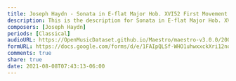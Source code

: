 ```yaml
---
title: Joseph Haydn - Sonata in E-flat Major Hob. XVI52 First Movement (3)
description: This is the description for Sonata in E-flat Major Hob. XVI52 First Movement by Joseph Haydn
composers: [Joseph Haydn]
periods: [Classical]
audioURL: https://OpenMusicDataset.github.io/Maestro/maestro-v3.0.0/2008/MIDI-Unprocessed_16_R1_2008_01-04_ORIG_MID--AUDIO_16_R1_2008_wav--2.midi
formURL: https://docs.google.com/forms/d/e/1FAIpQLSf-WHO1uhwxxckXri12no1ZQadQMCfBvDGrrziq0qElsivDeQ/viewform
comments: true
share: true
date: 2021-08-08T07:43:13-06:00
---
```

